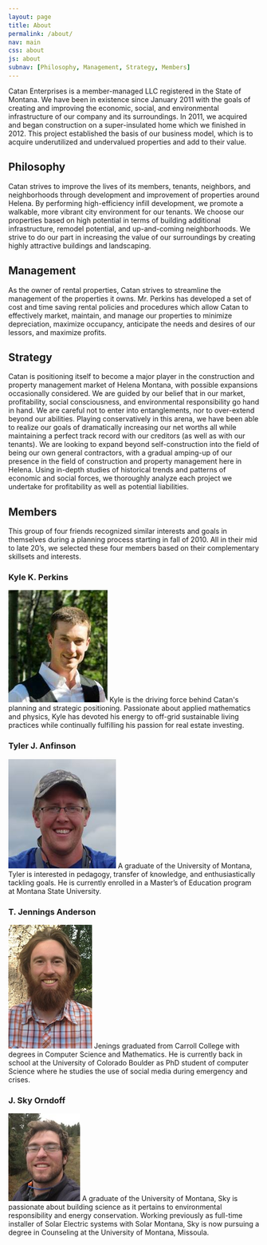 ```yaml
---
layout: page
title: About
permalink: /about/
nav: main
css: about
js: about
subnav: [Philosophy, Management, Strategy, Members]
---
```


Catan Enterprises is a member-managed LLC registered in the State of Montana.  We have been in existence since January 2011 with the goals of creating and improving the economic, social, and environmental infrastructure of our company and its surroundings.  In 2011, we acquired and began construction on a super-insulated home which we finished in 2012.  This project established the basis of our business model, which is to acquire underutilized and undervalued properties and add to their value.

## Philosophy
Catan strives to improve the lives of its members, tenants, neighbors, and neighborhoods through development and improvement of properties around Helena.  By performing high-efficiency infill development, we promote a walkable, more vibrant city environment for our tenants.  We choose our properties based on high potential in terms of building additional infrastructure, remodel potential, and up-and-coming neighborhoods.  We strive to do our part in increasing the value of our surroundings by creating highly attractive buildings and landscaping.

## Management
As the owner of rental properties, Catan strives to streamline the management of the properties it owns.  Mr. Perkins has developed a set of cost and time saving rental policies and procedures which allow Catan to effectively market, maintain, and manage our properties to minimize depreciation, maximize occupancy, anticipate the needs and desires of our lessors, and maximize profits.


## Strategy
Catan is positioning itself to become a major player in the construction and property management market of Helena Montana, with possible expansions occasionally considered.  We are guided by our belief that in our market, profitability, social consciousness, and environmental responsibility go hand in hand.  We are careful not to enter into entanglements, nor to over-extend beyond our abilities.  Playing conservatively in this arena, we have been able to realize our goals of dramatically increasing our net worths all while maintaining a perfect track record with our creditors (as well as with our tenants).  We are looking to expand beyond self-construction into the field of being our own general contractors, with a gradual amping-up of our presence in the field of construction and property management here in Helena.  Using in-depth studies of historical trends and patterns of economic and social forces, we thoroughly analyze each project we undertake for profitability as well as potential liabilities.

## Members
This group of four friends recognized similar interests and goals in themselves during a planning process starting in fall of 2010.  All in their mid to late 20’s, we selected these four members based on their complementary skillsets and interests.

### Kyle K. Perkins
![Kyle](/assets/images/members/kyle.jpg)
Kyle is the driving force behind Catan's planning and strategic positioning. Passionate about applied mathematics and physics, Kyle has devoted his energy to off-grid sustainable living practices while continually fulfilling his passion for real estate investing. 

### Tyler J. Anfinson
![Tyler](/assets/images/members/tyler.jpg)
A graduate of the University of Montana, Tyler is interested in pedagogy, transfer of knowledge, and enthusiastically tackling goals.  He is currently enrolled in a Master’s of Education program at Montana State University.


### T. Jennings Anderson
![Jennings](/assets/images/members/jennings.jpg)
Jenings graduated from Carroll College with degrees in Computer Science and Mathematics. He is currently back in school at the University of Colorado Boulder as PhD student of computer Science where he studies the use of social media during emergency and crises.


### J. Sky Orndoff
![Sky](/assets/images/members/sky.jpg)
A graduate of the University of Montana, Sky is passionate about building science as it pertains to environmental responsibility and energy conservation.  Working previously as full-time installer of Solar Electric systems with Solar Montana, Sky is now pursuing a degree in Counseling at the University of Montana, Missoula.

